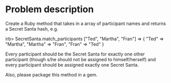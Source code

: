 # Problem description

Create a Ruby method that takes in a array of participant names and returns a Secret Santa hash, e.g.

irb> SecretSanta.match_participants ["Ted", "Martha", "Fran"]
=> { "Ted" => "Martha", "Martha" => "Fran", "Fran" => "Ted" }

Every participant should be the Secret Santa for exactly one other participant (though s/he should not be assigned to himself/herself) and every participant should be assigned exactly one Secret Santa.

Also, please package this method in a gem.
